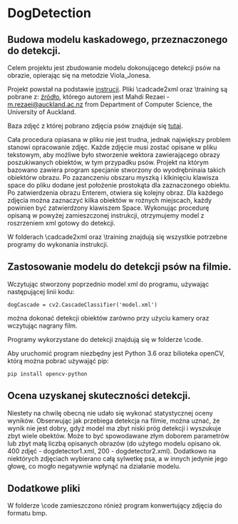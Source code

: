 # DogDetection
## Budowa modelu kaskadowego, przeznaczonego do detekcji. 
Celem projektu jest zbudowanie modelu dokonującego detekcji psów na obrazie, opierając się na metodzie Viola_Jonesa.

Projekt powstał na podstawie [instrucji](https://www.cs.auckland.ac.nz/~m.rezaei/Tutorials/Creating_a_Cascade_of_Haar-Like_Classifiers_Step_by_Step.pdf). Pliki \cadcade2xml oraz \training są pobrane z: [źródło](https://www.cs.auckland.ac.nz/~m.rezaei/Tutorials/Haar-Training.zip), którego autorem jest Mahdi Rezaei - m.rezaei@auckland.ac.nz from Department of Computer Science, the University of Auckland.

Baza zdjęć z której pobrano zdjęcia psów znajduje się [tutaj](https://drive.google.com/drive/folders/1XaFM8BJFligrqeQdE-_5Id0V_SubJAZe).

Cała procedura opiasana w pliku nie jest trudna, jednak największy problem stanowi opracowanie zdjęc. Każde zdjęcie musi zostać opisane w pliku tekstowym, aby możliwe było stworzenie wektora zawierającego obrazy poszukiwanych obiektów, w tym przypadku psów. Projekt na którym bazowano zawiera program specjanie stworzony do wyodrębninaia takich obiektórw  obrazu. Po zazanczeniu obszaru myszką i klkinięciu klawisza space do pliku dodane jest położenie prostokąta dla zaznaczonego obiektu. Po zatwierdzenia obrazu Enterem, otwiera się kolejny obraz. Dla każdego zdjęcia można zaznaczyć kilka obiektów w rożnych miejscach, każdy powinien być zatwierdzony klawiszem Space.
Wykonując procedurę opisaną w powyżej zamieszczonej instrukcji, otrzymujemy model z roszrzeniem xml gotowy do detekcji.

W folderach \cadcade2xml oraz \training  znajdują się wszystkie potrzebne programy do wykonania instrukcji. 

## Zastosowanie modelu do detekcji psów na filmie.
Wczytując stworzony poprzednio model xml do programu, używając następującej linii kodu:

```
dogCascade = cv2.CascadeClassifier('model.xml')
```

można dokonać detekcji obiektów zarówno przy użyciu kamery oraz wczytując nagrany film. 

Programy wykorzystane do detekcji znajdują się w folderze \code. 

Aby uruchomić program niezbędny jest Python 3.6 oraz bilioteka openCV, którą można pobrać używająć pip:

```
pip install opencv-python
```

## Ocena uzyskanej skuteczności detekcji.
Niestety na chwilę obecną nie udało się wykonać statystycznej oceny wyników. Obserwując jak przebiega detekcja na filmie, można uznać, że wynik nie jest dobry, gdyż model ma zbyt niski próg detekcji i wyszukuje zbyt wiele obektów. Może to być spowodawane złym doborem parametrów lub zbyt małą liczbą opisanych obrazów (do użytego modelu opisano ok. 400 zdjęć - dogdetector1.xml, 200 - dogdetector2.xml). Dodatkowo na niektórych zdjęciach wybierano całą sylwetkę psa, a w innych jedynie jego głowę, co mogło negatywnie wpłynąć na działanie modelu.  

## Dodatkowe pliki

W folderze \code zamieszczono rónież program konwertujący zdjęcia do formatu bmp. 
